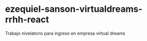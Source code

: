 # ezequiel-sanson-virtualdreams-rrhh-react
Trabajo nivelatorio para ingreso en empresa virtual dreams
